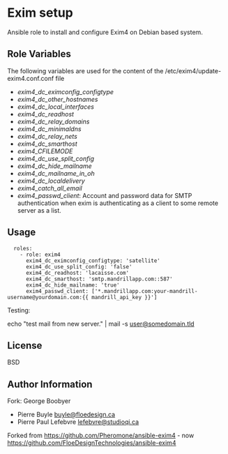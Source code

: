 Exim setup
========

Ansible role to install and configure Exim4 on Debian based system.

Role Variables
--------------

The following variables are used for the content of the /etc/exim4/update-exim4.conf.conf file

* *exim4_dc_eximconfig_configtype*
* *exim4_dc_other_hostnames*
* *exim4_dc_local_interfaces*
* *exim4_dc_readhost*
* *exim4_dc_relay_domains*
* *exim4_dc_minimaldns*
* *exim4_dc_relay_nets*
* *exim4_dc_smarthost*
* *exim4_CFILEMODE*
* *exim4_dc_use_split_config*
* *exim4_dc_hide_mailname*
* *exim4_dc_mailname_in_oh*
* *exim4_dc_localdelivery*
* *exim4_catch_all_email*
* *exim4_passwd_client*: Account and password data for SMTP authentication when exim is authenticating as a client to
   some remote server as a list.

Usage
-----

```
  roles:
    - role: exim4
      exim4_dc_eximconfig_configtype: 'satellite'
      exim4_dc_use_split_config: 'false'
      exim4_dc_readhost: 'lacaisse.com'
      exim4_dc_smarthost: 'smtp.mandrillapp.com::587'
      exim4_dc_hide_mailname: 'true'
      exim4_passwd_client: ['*.mandrillapp.com:your-mandrill-username@yourdomain.com:{{ mandrill_api_key }}']
```
Testing:

   echo "test mail from new server." | mail -s user@somedomain.tld

License
-------

BSD

Author Information
------------------
Fork: George Boobyer

* Pierre Buyle <buyle@floedesign.ca>
* Pierre Paul Lefebvre <lefebvre@studioqi.ca>

Forked from https://github.com/Pheromone/ansible-exim4 - now https://github.com/FloeDesignTechnologies/ansible-exim4